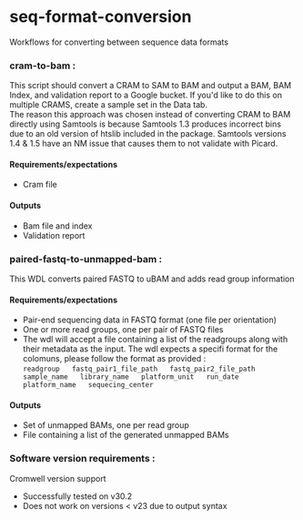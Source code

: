# seq-format-conversion
Workflows for converting between sequence data formats

### cram-to-bam :
This script should convert a CRAM to SAM to BAM and output a BAM, BAM Index, 
and validation report to a Google bucket. If you'd like to do this on multiple CRAMS, 
create a sample set in the Data tab.  
The reason this approach was chosen instead of converting CRAM to BAM directly 
using Samtools is because Samtools 1.3 produces incorrect bins due to an old version of htslib 
included in the package. Samtools versions 1.4 & 1.5 have an NM issue that 
causes them to not validate  with Picard. 

#### Requirements/expectations
- Cram file 

#### Outputs 
- Bam file and index
- Validation report

### paired-fastq-to-unmapped-bam :
This WDL converts paired FASTQ to uBAM and adds read group information 

#### Requirements/expectations
- Pair-end sequencing data in FASTQ format (one file per orientation)
- One or more read groups, one per pair of FASTQ files 
- The wdl will accept a file containing a list of the readgroups along with their metadata as the input. The wdl expects a specifi format for the colomuns, please follow the format as provided :  
   ``readgroup   fastq_pair1_file_path   fastq_pair2_file_path   sample_name   library_name   platform_unit   run_date   platform_name   sequecing_center``

#### Outputs 
- Set of unmapped BAMs, one per read group
- File containing a list of the generated unmapped BAMs 

### Software version requirements :
Cromwell version support 
- Successfully tested on v30.2
- Does not work on versions < v23 due to output syntax

